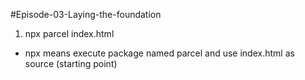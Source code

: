 #Episode-03-Laying-the-foundation

1. npx parcel index.html

- npx means execute package named parcel and use index.html as source (starting point)